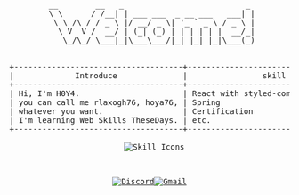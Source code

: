 <div align="center">
<pre>
 __        __   _                          _ 
 \ \      / /__| | ___ ___  _ __ ___   ___| |
  \ \ /\ / / _ \ |/ __/ _ \| '_ ` _ \ / _ \ |
   \ V  V /  __/ | (_| (_) | | | | | |  __/_|
    \_/\_/ \___|_|\___\___/|_| |_| |_|\___(_)
 <br>
+------------------------------------+--------------------------------------------+---------------+
|             Introduce              |                skill Stacks                |     goal      |
+------------------------------------+--------------------------------------------+---------------+
| Hi, I'm H0Y4.                      | React with styled-components, mui, scss... | Getting a job |
| you can call me rlaxogh76, hoya76, | Spring                                     | Become Rich   |
| whatever you want.                 | Certification                              |               |
| I'm learning Web Skills TheseDays. | etc.                                       |               |
+------------------------------------+--------------------------------------------+---------------+
<div style="text-align: center;">
  <img src="https://skillicons.dev/icons?i=spring,react,styledcomponents,mui,java,scss" alt="Skill Icons" />
</div>
 
[![Discord](https://img.shields.io/badge/Discord-5865F2?style=for-the-badge&logo=discord&logoColor=white)](https://discordapp.com/users/867071958071771157)[![Gmail](https://img.shields.io/badge/Gmail-D14836?style=for-the-badge&logo=gmail&logoColor=white)](mailto:btm.email2769@gmail.com)

